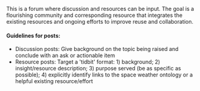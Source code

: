 
This is a forum where discussion and resources can be input. The goal is a flourishing community and corresponding resource that integrates the existing resources and ongoing efforts to improve reuse and collaboration. 

#### Guidelines for posts: 
- Discussion posts: Give background on the topic being raised and conclude with an ask or actionable item
- Resource posts: Target a 'tidbit' format: 1) background; 2) insight/resource description; 3) purpose served (be as specific as possible); 4) explicitly identify links to the space weather ontology or a helpful existing resource/effort

